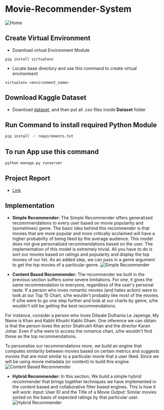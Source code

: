 # Movie-Recommender-System
![Home](https://github.com/Findcoding/Movie-Recommender-System/assets/69085143/402066ea-d069-4aed-98a6-ad72069b9f37)

## Create Virtual Environment
- Download virtual Environment Module
```
pip install virtualenv
```
- Locate base directory and use this command to create virtual environment
```
virtualenv <environment_name>
```
## Download Kaggle Dataset
- Download [dataset](https://www.kaggle.com/datasets/rounakbanik/the-movies-dataset), and then put all .csv files inside **Dataset** folder
## Run Command to install required Python Module
```sh
pip install -r requirements.txt
```
## To run App use this command
```sh
python manage.py runserver
```
## Project Report
- [Link](https://docs.google.com/presentation/d/12CbAwLRKh0JN6CNpZPq6RqJ4zktfQh-1YTOaLcsqV1M/edit?usp=sharing)

## Implementation 
- **Simple Recommender:** The Simple Recommender offers generalized recommnendations to every user based on movie popularity and (sometimes) genre. The basic idea behind this recommender is that movies that are more popular and more critically acclaimed will have a higher probability of being liked by the average audience. This model does not give personalized recommendations based on the user. The implementation of this model is extremely trivial. All you have to do is sort our movies based on ratings and popularity and display the top movies of our list. As an added step, we can pass in a genre argument to get the top movies of a particular genre.
![Simple Recommender](https://github.com/Findcoding/Movie-Recommender-System/assets/69085143/5d39471b-3e3a-46a4-ab6b-5d12b28685be)

- **Content Based Recommender:** The recommender we built in the previous section suffers some severe limitations. For one, it gives the same recommendation to everyone, regardless of the user's personal taste. If a person who loves romantic movies (and hates action) were to look at our Top 15 Chart, s/he wouldn't probably like most of the movies. If s/he were to go one step further and look at our charts by genre, s/he wouldn't still be getting the best recommendations.

For instance, consider a person who loves Dilwale Dulhania Le Jayenge, My Name is Khan and Kabhi Khushi Kabhi Gham. One inference we can obtain is that the person loves the actor Shahrukh Khan and the director Karan Johar. Even if s/he were to access the romance chart, s/he wouldn't find these as the top recommendations.

To personalise our recommendations more, we build an engine that computes similarity between movies based on certain metrics and suggests movies that are most similar to a particular movie that a user liked. Since we will be using movie metadata (or content) to build this engine.
![Content Based Recommender](https://github.com/Findcoding/Movie-Recommender-System/assets/69085143/8cf0f430-b703-4980-931f-67d3e9ceea0d)

- **Hybrid Recommender:** In this section, We build a simple hybrid recommender that brings together techniques we have implemented in the content based and collaborative filter based engines. This is how it will work:
 _Input:_ User ID and the Title of a Movie
 _Output:_ Similar movies sorted on the basis of expected ratings by that particular user.
 ![Hybrid Recommender](https://github.com/Findcoding/Movie-Recommender-System/assets/69085143/6606777b-4b43-404a-8050-cc639d7c15a6)
